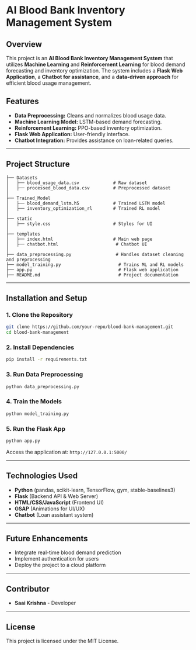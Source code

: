 # AI Blood Bank Inventory Management System

## Overview

This project is an **AI Blood Bank Inventory Management System** that utilizes **Machine Learning** and **Reinforcement Learning** for blood demand forecasting and inventory optimization. The system includes a **Flask Web Application**, a **Chatbot for assistance**, and a **data-driven approach** for efficient blood usage management.

## Features

- **Data Preprocessing:** Cleans and normalizes blood usage data.
- **Machine Learning Model:** LSTM-based demand forecasting.
- **Reinforcement Learning:** PPO-based inventory optimization.
- **Flask Web Application:** User-friendly interface.
- **Chatbot Integration:** Provides assistance on loan-related queries.

---

## Project Structure

```
├── Datasets
│   ├── blood_usage_data.csv             # Raw dataset
│   ├── processed_blood_data.csv         # Preprocessed dataset
│
├── Trained_Model
│   ├── blood_demand_lstm.h5             # Trained LSTM model
│   ├── inventory_optimization_rl        # Trained RL model
│
├── static
│   ├── style.css                        # Styles for UI
│
├── templates
│   ├── index.html                       # Main web page
│   ├── chatbot.html                      # Chatbot UI
│
├── data_preprocessing.py                 # Handles dataset cleaning and preprocessing
├── model_training.py                      # Trains ML and RL models
├── app.py                                 # Flask web application
├── README.md                              # Project documentation
```

---

## Installation and Setup

### 1. Clone the Repository

```bash
git clone https://github.com/your-repo/blood-bank-management.git
cd blood-bank-management
```

### 2. Install Dependencies

```bash
pip install -r requirements.txt
```

### 3. Run Data Preprocessing

```bash
python data_preprocessing.py
```

### 4. Train the Models

```bash
python model_training.py
```

### 5. Run the Flask App

```bash
python app.py
```

Access the application at: `http://127.0.0.1:5000/`

---

## Technologies Used

- **Python** (pandas, scikit-learn, TensorFlow, gym, stable-baselines3)
- **Flask** (Backend API & Web Server)
- **HTML/CSS/JavaScript** (Frontend UI)
- **GSAP** (Animations for UI/UX)
- **Chatbot** (Loan assistant system)

---

## Future Enhancements

- Integrate real-time blood demand prediction
- Implement authentication for users
- Deploy the project to a cloud platform

---

## Contributor

- **Saai Krishna** - Developer

---

## License

This project is licensed under the MIT License.

